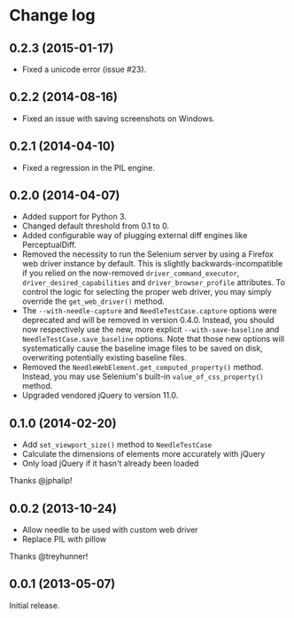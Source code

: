 Change log
==========

0.2.3 (2015-01-17)
------------------

- Fixed a unicode error (issue #23).

0.2.2 (2014-08-16)
------------------

- Fixed an issue with saving screenshots on Windows.

0.2.1 (2014-04-10)
------------------

 - Fixed a regression in the PIL engine.

0.2.0 (2014-04-07)
------------------

 - Added support for Python 3.
 - Changed default threshold from 0.1 to 0.
 - Added configurable way of plugging external diff engines like PerceptualDiff.
 - Removed the necessity to run the Selenium server by using a Firefox web
   driver instance by default. This is slightly backwards-incompatible if you
   relied on the now-removed `driver_command_executor`,
   `driver_desired_capabilities` and `driver_browser_profile` attributes.
   To control the logic for selecting the proper web driver, you may simply
   override the `get_web_driver()` method.
 - The `--with-needle-capture` and `NeedleTestCase.capture` options were
   deprecated and will be removed in version 0.4.0. Instead, you should now
   respectively use the new, more explicit `--with-save-baseline` and
   `NeedleTestCase.save_baseline` options. Note that those new options will
   systematically cause the baseline image files to be saved on disk,
   overwriting potentially existing baseline files.
 - Removed the `NeedleWebElement.get_computed_property()` method. Instead, you
   may use Selenium's built-in `value_of_css_property()` method.
 - Upgraded vendored jQuery to version 11.0.

0.1.0 (2014-02-20)
------------------

 - Add `set_viewport_size()` method to `NeedleTestCase`
 - Calculate the dimensions of elements more accurately with jQuery
 - Only load jQuery if it hasn't already been loaded

Thanks @jphalip!

0.0.2 (2013-10-24)
------------------

 - Allow needle to be used with custom web driver
 - Replace PIL with pillow

Thanks @treyhunner!

0.0.1 (2013-05-07)
------------------

Initial release.


